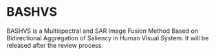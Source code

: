 # BASHVS
BASHVS is a Multispectral and SAR Image Fusion Method Based on Bidirectional Aggregation of Saliency in Human Visual System. It will be released after the review process.
